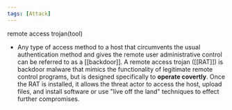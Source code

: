 ```yaml
---
tags: [Attack]
---
```

remote access trojan(tool)

- Any type of access method to a host that circumvents the usual authentication method and gives the remote user administrative control can be referred to as a [[backdoor]]. A remote access trojan ([[RAT]]) is backdoor malware that mimics the functionality of legitimate remote control programs, but is designed specifically to **operate covertly**. Once the RAT is installed, it allows the threat actor to access the host, upload files, and install software or use "live off the land" techniques to effect further compromises. 